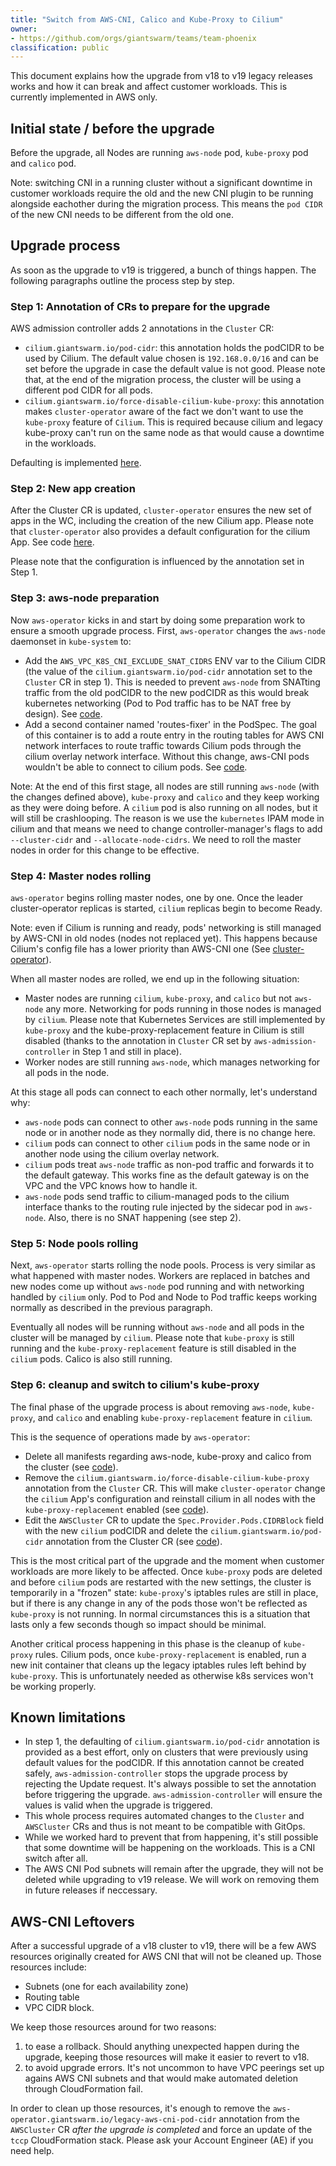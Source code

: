 ```yaml
---
title: "Switch from AWS-CNI, Calico and Kube-Proxy to Cilium"
owner:
- https://github.com/orgs/giantswarm/teams/team-phoenix
classification: public
---
```


This document explains how the upgrade from v18 to v19 legacy releases works and how it can break and affect customer workloads.
This is currently implemented in AWS only.

## Initial state / before the upgrade

Before the upgrade, all Nodes are running `aws-node` pod, `kube-proxy` pod and `calico` pod.

Note: switching CNI in a running cluster without a significant downtime in customer workloads require the old and the new CNI plugin to be running alongside eachother during the migration process.
This means the `pod CIDR` of the new CNI needs to be different from the old one.

## Upgrade process

As soon as the upgrade to v19 is triggered, a bunch of things happen. The following paragraphs outline the process step by step.

### Step 1: Annotation of CRs to prepare for the upgrade

AWS admission controller adds 2 annotations in the `Cluster` CR:

- `cilium.giantswarm.io/pod-cidr`: this annotation holds the podCIDR to be used by Cilium. The default value chosen is `192.168.0.0/16` and can be set before the upgrade in case the default value is not good. Please note that, at the end of the migration process, the cluster will be using a different pod CIDR for all pods.
- `cilium.giantswarm.io/force-disable-cilium-kube-proxy`: this annotation makes `cluster-operator` aware of the fact we don't want to use the `kube-proxy` feature of `Cilium`. This is required because cilium and legacy kube-proxy can't run on the same node as that would cause a downtime in the workloads.

Defaulting is implemented [here](https://github.com/giantswarm/aws-admission-controller/blob/v4.6.0/pkg/aws/v1alpha3/cluster/mutate_cluster.go#L288).

### Step 2: New app creation

After the Cluster CR is updated, `cluster-operator` ensures the new set of apps in the WC, including the creation of the new Cilium app.
Please note that `cluster-operator` also provides a default configuration for the cilium App. See code [here](https://github.com/giantswarm/cluster-operator/blob/v5.2.0/service/controller/resource/clusterconfigmap/desired.go#L100).

Please note that the configuration is influenced by the annotation set in Step 1.

### Step 3: aws-node preparation

Now `aws-operator` kicks in and start by doing some preparation work to ensure a smooth upgrade process.
First, `aws-operator` changes the `aws-node` daemonset in `kube-system` to:

- Add the `AWS_VPC_K8S_CNI_EXCLUDE_SNAT_CIDRS` ENV var to the Cilium CIDR (the value of the `cilium.giantswarm.io/pod-cidr` annotation set to the `Cluster` CR in step 1). This is needed to prevent `aws-node` from SNATting traffic from the old podCIDR to the new podCIDR as this would break kubernetes networking (Pod to Pod traffic has to be NAT free by design). See [code](https://github.com/giantswarm/aws-operator/blob/v14.0.0/service/controller/resource/prepareawscniformigration/create.go#L83).
- Add a second container named 'routes-fixer' in the PodSpec. The goal of this container is to add a route entry in the routing tables for AWS CNI network interfaces to route traffic towards Cilium pods through the cilium overlay network interface. Without this change, aws-CNI pods wouldn't be able to connect to cilium pods. See [code](https://github.com/giantswarm/aws-operator/blob/v14.0.0/service/controller/resource/prepareawscniformigration/create.go#L108).

Note: At the end of this first stage, all nodes are still running `aws-node` (with the changes defined above), `kube-proxy` and `calico` and they keep working as they were doing before. A `cilium` pod is also running on all nodes, but it will still be crashlooping. The reason is we use the `kubernetes` IPAM mode in cilium and that means we need to change controller-manager's flags to add `--cluster-cidr` and `--allocate-node-cidrs`.
We need to roll the master nodes in order for this change to be effective.

### Step 4: Master nodes rolling

`aws-operator` begins rolling master nodes, one by one. Once the leader cluster-operator replicas is started, `cilium` replicas begin to become Ready.

Note: even if Cilium is running and ready, pods' networking is still managed by AWS-CNI in old nodes (nodes not replaced yet). This happens because Cilium's config file has a lower priority than AWS-CNI one (See [cluster-operator](https://github.com/giantswarm/cluster-operator/blob/v5.2.0/service/controller/resource/clusterconfigmap/desired.go#L113)).

When all master nodes are rolled, we end up in the following situation:

- Master nodes are running `cilium`, `kube-proxy`, and `calico` but not `aws-node` any more. Networking for pods running in those nodes is managed by `cilium`. Please note that Kubernetes Services are still implemented by `kube-proxy` and the kube-proxy-replacement feature in Cilium is still disabled (thanks to the annotation in `Cluster` CR set by `aws-admission-controller` in Step 1 and still in place).
- Worker nodes are still running `aws-node`, which manages networking for all pods in the node.

At this stage all pods can connect to each other normally, let's understand why:

- `aws-node` pods can connect to other `aws-node` pods running in the same node or in another node as they normally did, there is no change here.
- `cilium` pods can connect to other `cilium` pods in the same node or in another node using the cilium overlay network.
- `cilium` pods treat `aws-node` traffic as non-pod traffic and forwards it to the default gateway. This works fine as the default gateway is on the VPC and the VPC knows how to handle it.
- `aws-node` pods send traffic to cilium-managed pods to the cilium interface thanks to the routing rule injected by the sidecar pod in `aws-node`. Also, there is no SNAT happening (see step 2).

### Step 5: Node pools rolling

Next, `aws-operator` starts rolling the node pools.
Process is very similar as what happened with master nodes. Workers are replaced in batches and new nodes come up without `aws-node` pod running and with networking handled by `cilium` only. Pod to Pod and Node to Pod traffic keeps working normally as described in the previous paragraph.

Eventually all nodes will be running without `aws-node` and all pods in the cluster will be managed by `cilium`. Please note that `kube-proxy` is still running and the `kube-proxy-replacement` feature is still disabled in the `cilium` pods. Calico is also still running.

### Step 6: cleanup and switch to cilium's kube-proxy

The final phase of the upgrade process is about removing `aws-node`, `kube-proxy`, and `calico` and enabling `kube-proxy-replacement` feature in `cilium`.

This is the sequence of operations made by `aws-operator`:

- Delete all manifests regarding aws-node, kube-proxy and calico from the cluster (see [code](https://github.com/giantswarm/aws-operator/blob/v14.0.0/service/controller/resource/awscnicleaner/create.go#L85)).
- Remove the `cilium.giantswarm.io/force-disable-cilium-kube-proxy` annotation from the `Cluster` CR. This will make `cluster-operator` change the `cilium` App's configuration and reinstall cilium in all nodes with the `kube-proxy-replacement` enabled (see [code](https://github.com/giantswarm/aws-operator/blob/v14.0.0/service/controller/resource/awscnicleaner/create.go#L103)).
- Edit the `AWSCluster` CR to update the `Spec.Provider.Pods.CIDRBlock` field with the new `cilium` podCIDR and delete the `cilium.giantswarm.io/pod-cidr` annotation from the Cluster CR (see [code](https://github.com/giantswarm/aws-operator/blob/v14.0.0/service/controller/resource/awscnicleaner/create.go#L147)).

This is the most critical part of the upgrade and the moment when customer workloads are more likely to be affected. Once `kube-proxy` pods are deleted and before `cilium` pods are restarted with the new settings, the cluster is temporarily in a "frozen" state: `kube-proxy`'s iptables rules are still in place, but if there is any change in any of the pods those won't be reflected as `kube-proxy` is not running. In normal circumstances this is a situation that lasts only a few seconds though so impact should be minimal.

Another critical process happening in this phase is the cleanup of `kube-proxy` rules. Cilium pods, once `kube-proxy-replacement` is enabled, run a new init container that cleans up the legacy iptables rules left behind by `kube-proxy`. This is unfortunately needed as otherwise k8s services won't be working properly.

## Known limitations

- In step 1, the defaulting of `cilium.giantswarm.io/pod-cidr` annotation is provided as a best effort, only on clusters that were previously using default values for the podCIDR. If this annotation cannot be created safely, `aws-admission-controller` stops the upgrade process by rejecting the Update request. It's always possible to set the annotation before triggering the upgrade. `aws-admission-controller` will ensure the values is valid when the upgrade is triggered.
- This whole process requires automated changes to the `Cluster` and `AWSCluster` CRs and thus is not meant to be compatible with GitOps.
- While we worked hard to prevent that from happening, it's still possible that some downtime will be happening on the workloads. This is a CNI switch after all.
- The AWS CNI Pod subnets will remain after the upgrade, they will not be deleted while upgrading to v19 release. We will work on removing them in future releases if neccessary.  

## AWS-CNI Leftovers

After a successful upgrade of a v18 cluster to v19, there will be a few AWS resources originally created for AWS CNI that will not be cleaned up. Those resources include:

- Subnets (one for each availability zone)
- Routing table
- VPC CIDR block.

We keep those resources around for two reasons:

1. to ease a rollback. Should anything unexpected happen during the upgrade, keeping those resources will make it easier to revert to v18.
2. to avoid upgrade errors. It's not uncommon to have VPC peerings set up agains AWS CNI subnets and that would make automated deletion through CloudFormation fail.

In order to clean up those resources, it's enough to remove the `aws-operator.giantswarm.io/legacy-aws-cni-pod-cidr` annotation from the `AWSCluster` CR *after the upgrade is completed* and force an update of the `tccp` CloudFormation stack. Please ask your Account Engineer (AE) if you need help.

